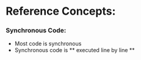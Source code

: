 # Reference Concepts:

### Synchronous Code:

- Most code is synchronous
- Synchronous code is ** executed line by line **